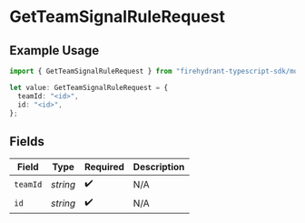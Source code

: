 # GetTeamSignalRuleRequest

## Example Usage

```typescript
import { GetTeamSignalRuleRequest } from "firehydrant-typescript-sdk/models/operations";

let value: GetTeamSignalRuleRequest = {
  teamId: "<id>",
  id: "<id>",
};
```

## Fields

| Field              | Type               | Required           | Description        |
| ------------------ | ------------------ | ------------------ | ------------------ |
| `teamId`           | *string*           | :heavy_check_mark: | N/A                |
| `id`               | *string*           | :heavy_check_mark: | N/A                |